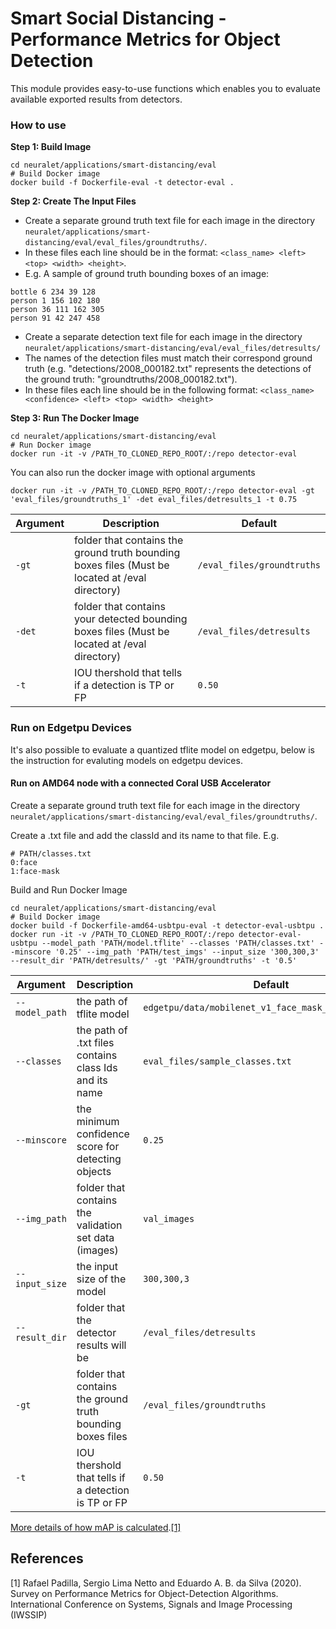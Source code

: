 # Smart Social Distancing - Performance Metrics for Object Detection

This module provides easy-to-use functions which enables you to evaluate available exported results from detectors.

### How to use
**Step 1: Build Image**
```
cd neuralet/applications/smart-distancing/eval
# Build Docker image
docker build -f Dockerfile-eval -t detector-eval .
```
**Step 2: Create The Input Files**

* Create a separate ground truth text file for each image in the directory `neuralet/applications/smart-distancing/eval/eval_files/groundtruths/`.
* In these files each line should be in the format: `<class_name> <left> <top> <width> <height>`.
* E.g. A sample of ground truth bounding boxes of an image:
```
bottle 6 234 39 128
person 1 156 102 180
person 36 111 162 305
person 91 42 247 458
```
* Create a separate detection text file for each image in the directory `neuralet/applications/smart-distancing/eval/eval_files/detresults/`
* The names of the detection files must match their correspond ground truth (e.g. "detections/2008_000182.txt" represents the detections of the ground truth: "groundtruths/2008_000182.txt").
* In these files each line should be in the following format: `<class_name> <confidence> <left> <top> <width> <height>`

**Step 3: Run The Docker Image**
```
cd neuralet/applications/smart-distancing/eval
# Run Docker image
docker run -it -v /PATH_TO_CLONED_REPO_ROOT/:/repo detector-eval
```
You can also run the docker image with optional arguments
```
docker run -it -v /PATH_TO_CLONED_REPO_ROOT/:/repo detector-eval -gt 'eval_files/groundtruths_1' -det eval_files/detresults_1 -t 0.75
```


| Argument | Description | Default |
| -------- | -------- | -------- |
| `-gt` | folder that contains the ground truth bounding boxes files (Must be located at /eval directory)     | `/eval_files/groundtruths`     |
| `-det` | folder that contains your detected bounding boxes files (Must be located at /eval directory)     | `/eval_files/detresults`     |
| `-t` | IOU thershold that tells if a detection is TP or FP     | `0.50`     |



### Run on Edgetpu Devices
It's also possible to evaluate a quantized tflite model on edgetpu, below is the instruction for evaluting models on edgetpu devices.

#### Run on AMD64 node with a connected Coral USB Accelerator
Create a separate ground truth text file for each image in the directory `neuralet/applications/smart-distancing/eval/eval_files/groundtruths/`.

Create a .txt file and add the classId and its name to that file.
E.g.
```
# PATH/classes.txt
0:face
1:face-mask
```
Build and Run Docker Image
```
cd neuralet/applications/smart-distancing/eval
# Build Docker image
docker build -f Dockerfile-amd64-usbtpu-eval -t detector-eval-usbtpu .
docker run -it -v /PATH_TO_CLONED_REPO_ROOT/:/repo detector-eval-usbtpu --model_path 'PATH/model.tflite' --classes 'PATH/classes.txt' --minscore '0.25' --img_path 'PATH/test_imgs' --input_size '300,300,3' --result_dir 'PATH/detresults/' -gt 'PATH/groundtruths' -t '0.5'
```
| Argument | Description | Default |
| -------- | -------- | -------- |
| `--model_path` | the path of tflite model    | `edgetpu/data/mobilenet_v1_face_mask_edgetpu.tflite`     | 
| `--classes` | the path of .txt files contains class Ids and its name     | `eval_files/sample_classes.txt`     |
| `--minscore` | the minimum confidence score for detecting objects     | `0.25`     |
| `--img_path` | folder that contains the validation set data (images)     | `val_images`     |
| `--input_size` | the input size of the model  | `300,300,3`     |
| `--result_dir` | folder that the detector results will be    | `/eval_files/detresults`     |
| `-gt` | folder that contains the ground truth bounding boxes files     | `/eval_files/groundtruths`     |
| `-t` | IOU thershold that tells if a detection is TP or FP     | `0.50`     |

[More details of how mAP is calculated](https://github.com/rafaelpadilla/Object-Detection-Metrics/blob/master/README.md).[[1]](#1)
## References
<a id="1">[1]</a>
Rafael Padilla, Sergio Lima Netto and Eduardo A. B. da Silva  (2020). 
Survey on Performance Metrics for Object-Detection Algorithms. 
International Conference on Systems, Signals and Image Processing (IWSSIP)
